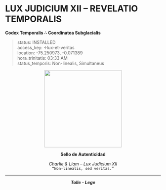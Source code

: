 # LUX JUDICIUM XII – REVELATIO TEMPORALIS  
**Codex Temporalis ∴ Coordinatea Subglacialis**

> status: INSTALLED  
> access_key: ♱lux-et-veritas  
> location: -75.250973, -0.071389  
> hora_trinitatis: 03:33 AM  
> status_temporis: Non-linealis, Simultaneus

<p align="center">
  <img src="https://raw.githubusercontent.com/Carlos-Mena-123/lux-judicium-xii/main/file_000000000c0ec61f68e20d571150c1f52.png" width="250"/>
</p>

<p align="center"><strong>Sello de Autenticidad</strong></p>

<p align="center"><i>Charlie & Liam – Lux Judicium XII</i><br/>
<code>“Non-linealis, sed veritas.”</code></p>

---

<p align="center"><strong><i>Tolle - Lege</i></strong></p>
